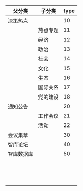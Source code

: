 | 父分类   | 子分类  | type |
| ----- | ---- | ---- |
| 决策热点  |      | 10   |
|       | 热点专题 | 11   |
|       | 经济   | 12   |
|       | 政治   | 13   |
|       | 社会   | 14   |
|       | 文化   | 15   |
|       | 生态   | 16   |
|       | 国际关系 | 17   |
|       | 党的建设 | 18   |
| 通知公告  |      | 20   |
|       | 工作会议 | 21   |
|       | 活动   | 22   |
| 会议集萃  |      | 30   |
| 智库论坛  |      | 40   |
| 智库数据库 |      | 50   |
|       |      |      |
|       |      |      |
|       |      |      |
|       |      |      |
|       |      |      |
|       |      |      |
|       |      |      |
|       |      |      |
|       |      |      |
|       |      |      |
|       |      |      |
|       |      |      |
|       |      |      |
|       |      |      |

